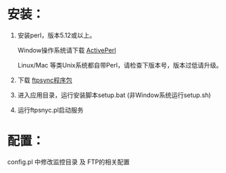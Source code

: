 # 安装：
1. 安装perl，版本5.12或以上。

    Window操作系统请下载 [ActivePerl](http://www.activestate.com/activeperl/downloads)

    Linux/Mac 等类Unix系统都自带Perl，请检查下版本号，版本过低请升级。

2. 下载 [ftpsync程序包](https://github.com/baboowang/ftpsync/zipball/master)

3. 进入应用目录，运行安装脚本setup.bat (非Window系统运行setup.sh)

4. 运行ftpsnyc.pl启动服务

# 配置：
config.pl 中修改监控目录 及 FTP的相关配置
